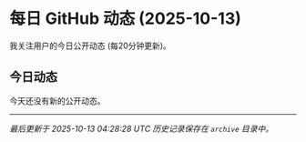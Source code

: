 # 每日 GitHub 动态 (2025-10-13)

我关注用户的今日公开动态 (每20分钟更新)。

## 今日动态

今天还没有新的公开动态。

---
*最后更新于 2025-10-13 04:28:28 UTC*
*历史记录保存在 `archive` 目录中。*
